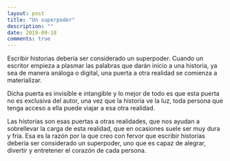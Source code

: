 ```yaml
---
layout: post
title: "Un superpoder"
description: ""
date: 2019-09-18
comments: true
---
```


Escribir historias debería ser considerado un superpoder. Cuando un escritor empieza a plasmar las palabras que darán inicio a una historia, ya sea de manera análoga o digital, una puerta a otra realidad se comienza a materializar.

Dicha puerta es invisible e intangible y lo mejor de todo es que esta puerta no es exclusiva del autor, una vez que la historia ve la luz, toda persona que tenga acceso a ella puede viajar a esa otra realidad.

Las historias son esas puertas a otras realidades, que nos ayudan a sobrellevar la carga de esta realidad, que en ocasiones suele ser muy dura y fría. Esa es la razón por la que creo con fervor que escribir historias debería ser considerado un superpoder, uno que es capaz de alegrar, divertir y entretener el corazón de cada persona.
